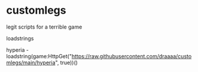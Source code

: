 # customlegs

legit scripts for a terrible game


loadstrings 

hyperia - loadstring(game:HttpGet("https://raw.githubusercontent.com/draaaa/customlegs/main/hyperia", true))()
